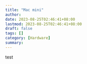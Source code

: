 ```yaml
---
title: "Mac mini"
author:
date: 2023-08-25T02:46:41+08:00
lastmod: 2023-08-25T02:46:41+08:00
draft: false
tags: []
category: [Hardware]
summary: 
---
```

test